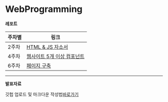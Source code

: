 # WebProgramming

**레포트**

| 주차별 | 링크                                                                                                    |
| ------ | ------------------------------------------------------------------------------------------------------- |
| 2주차  | [HTML & JS 자소서](https://github.com/secgyu/WebProgramming/tree/main/0311/report)                      |
| 4주차  | [웹사이트 5개 이상 컴포넌트](https://github.com/secgyu/WebProgramming/tree/main/0325/report/web_report) |
| 6주차  | [페이지 구축](https://github.com/secgyu/WebProgramming/tree/main/0408/report/reportweb)                 |

---

**발표자료**

깃헙 업로드 및 마크다운 작성법[바로가기](https://github.com/secgyu/WebProgramming/blob/main/0318/%EA%B9%83%ED%97%88%EB%B8%8C%20%EC%97%85%EB%A1%9C%EB%93%9C%20%EB%B0%8F%20%EB%A7%88%ED%81%AC%EB%8B%A4%EC%9A%B4%20%EC%9E%91%EC%84%B1%EB%B2%95.pptx)
